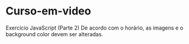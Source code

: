 # Curso-em-video
Exercício JavaScript (Parte 2)
De acordo com o horário, as imagens e o background color devem ser alteradas. 
